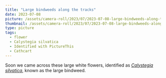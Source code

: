 ```yaml
---
title: "Large bindweeds along the tracks"
date: 2023-07-08
picture: /assets/camera-roll/2023/07/2023-07-08-large-bindweeds-along-the-tracks/20230709_005856122_iOS.jpg
thumbnail: /assets/camera-roll/2023/07/2023-07-08-large-bindweeds-along-the-tracks/20230709_005856122_iOS-thumbnail.jpg
type: picture
tags:
  - flower
  - Calystegia silvatica
  - Identified with PictureThis
  - Cathcart
---
```

Soon we came across these large white flowers, identified as *[Calystegia silvatica](calystegia-silvatica)*, known as the large bindweed.
